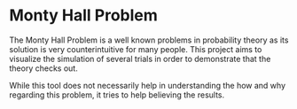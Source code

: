 # Monty Hall Problem
The Monty Hall Problem is a well known problems in probability theory as its solution is very counterintuitive for many people.
This project aims to visualize the simulation of several trials in order to demonstrate that the theory checks out.

While this tool does not necessarily help in understanding the how and why regarding this problem, it tries to help believing the results.